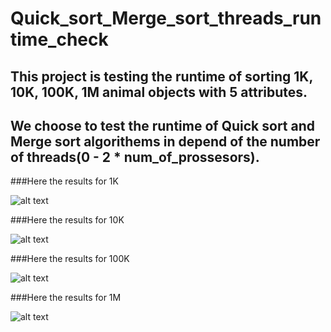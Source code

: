 # Quick_sort_Merge_sort_threads_runtime_check


## This project is testing the runtime of sorting 1K, 10K, 100K, 1M animal objects with 5 attributes.
## We choose to test the runtime of Quick sort and Merge sort algorithems in depend of the number of threads(0 - 2 * num_of_prossesors).

###Here the results for 1K

![alt text](https://github.com/NirAlon/Quick_sort_Merge_sort_threads_runtime_check/blob/master/result_1k.png?raw=true)

###Here the results for 10K

![alt text](https://github.com/NirAlon/Quick_sort_Merge_sort_threads_runtime_check/blob/master/result_10K.png?raw=true)

###Here the results for 100K

![alt text](https://github.com/NirAlon/Quick_sort_Merge_sort_threads_runtime_check/blob/master/result_100K.png?raw=true)

###Here the results for 1M

![alt text](https://github.com/NirAlon/Quick_sort_Merge_sort_threads_runtime_check/blob/master/result_1M.png?raw=true)
